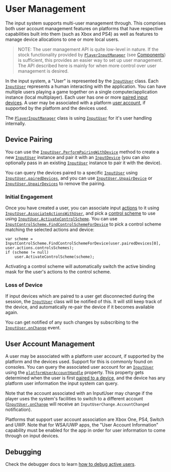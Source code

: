 # User Management

The input system supports multi-user management through. This comprises both user account management features on platforms that have respective capabilities built into them (such as Xbox and PS4) as well as features to manage device allocations to one or more local users.

>NOTE: The user management API is quite low-level in nature. If the stock functionality provided by [`PlayerInputManager`](Components.md#playerinputmanager-component) (see [Components](./Components.md)) is sufficient, this provides an easier way to set up user management. The API described here is mainly for when more control over user management is desired.

In the input system, a "User" is represented by the [`InputUser`](../api/UnityEngine.InputSystem.Users.InputUser.html) class. Each [`InputUser`](../api/UnityEngine.InputSystem.Users.InputUser.html) represents a human interacting with the application. You can have multiple users playing a game together on a single computer/application instance (local multiplayer). Each user has one or more [paired input devices](#device-pairing). A user may be associated with a platform [user account](#user-account-management), if supported by the platform and the devices used.

The [`PlayerInputManager`](Components.md#playerinputmanager-component) class is using [`InputUser`](../api/UnityEngine.InputSystem.Users.InputUser.html) for it's user handling internally.

## Device Pairing

You can use the [`InputUser.PerformPairingWithDevice`](../api/UnityEngine.InputSystem.Users.InputUser.html#UnityEngine_InputSystem_Users_InputUser_PerformPairingWithDevice_UnityEngine_InputSystem_InputDevice_UnityEngine_InputSystem_Users_InputUser_UnityEngine_InputSystem_Users_InputUserPairingOptions_) method to create a new [`InputUser`](../api/UnityEngine.InputSystem.Users.InputUser.html) instance and pair it with an [`InputDevice`](../api/UnityEngine.InputSystem.InputDevice.html) (you can also optionally pass in an existing [`InputUser`](../api/UnityEngine.InputSystem.Users.InputUser.html) instance to pair it with the device).

You can query the devices paired to a specific [`InputUser`](../api/UnityEngine.InputSystem.Users.InputUser.html) using [`InputUser.pairedDevices`](../api/UnityEngine.InputSystem.Users.InputUser.html#UnityEngine_InputSystem_Users_InputUser_pairedDevices), and you can use [`InputUser.UnpairDevice`](../api/UnityEngine.InputSystem.Users.InputUser.html#UnityEngine_InputSystem_Users_InputUser_UnpairDevice_UnityEngine_InputSystem_InputDevice_) or [`InputUser.UnpairDevices`](../api/UnityEngine.InputSystem.Users.InputUser.html#UnityEngine_InputSystem_Users_InputUser_UnpairDevices) to remove the pairing.

### Initial Engagement

Once you have created a user, you can associate input [actions](Actions.md) to it using [`InputUser.AssociateActionsWithUser`](../api/UnityEngine.InputSystem.Users.InputUser.html#UnityEngine_InputSystem_Users_InputUser_AssociateActionsWithUser_UnityEngine_InputSystem_IInputActionCollection_), and pick a [control scheme](ActionBindings.md#control-schemes) to use using [`InputUser.ActivateControlScheme`](../api/UnityEngine.InputSystem.Users.InputUser.html#UnityEngine_InputSystem_Users_InputUser_ActivateControlScheme_System_String_). You can use [`InputControlScheme.FindControlSchemeForDevice`](../api/UnityEngine.InputSystem.InputControlScheme.html#UnityEngine_InputSystem_InputControlScheme_FindControlSchemeForDevice__1_UnityEngine_InputSystem_InputDevice___0_) to pick a control scheme matching the selected actions and device:

```
var scheme = InputControlScheme.FindControlSchemeForDevice(user.pairedDevices[0], user.actions.controlsSchemes);
if (scheme != null)
    user.ActivateControlScheme(scheme);
```

Activating a control scheme will automatically switch the active binding mask for the user's actions to the control scheme.

### Loss of Device

If input devices which are paired to a user get disconnected during the session, the [`InputUser`](../api/UnityEngine.InputSystem.Users.InputUser.html) class will be notified of this. It will still keep track of the device, and automatically re-pair the device if it becomes available again.

You can get notified of any such changes by subscribing to the [`InputUser.onChange`](../api/UnityEngine.InputSystem.Users.InputUser.html#UnityEngine_InputSystem_Users_InputUser_onChange) event.

## User Account Management

A user may be associated with a platform user account, if supported by the platform and the devices used. Support for this is commonly found on consoles. You can query the associated user account for an [`InputUser`](../api/UnityEngine.InputSystem.Users.InputUser.html) using the [`platformUserAccountHandle`](../api/UnityEngine.InputSystem.Users.InputUser.html#UnityEngine_InputSystem_Users_InputUser_platformUserAccountHandle) property. This property gets determined when the user is first [paired to a device](#device-pairing), and the device has any platform user information the input system can query.

Note that the account associated with an InputUser may change if the player uses the system's facilities to switch to a different account ([`InputUser.onChange`](../api/UnityEngine.InputSystem.Users.InputUser.html#UnityEngine_InputSystem_Users_InputUser_onChange) will receive an `InputUserChange.AccountChanged` notification).

Platforms that support user account association are Xbox One, PS4, Switch and UWP. Note that for WSA/UWP apps, the "User Account Information" capability must be enabled for the app in order for user information to come through on input devices.

## Debugging

Check the debugger docs to learn [how to debug active users](Debugging.md#debugging-usersplayerinput).
